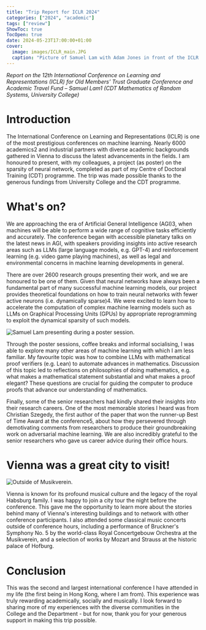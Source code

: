 ```yaml
---
title: "Trip Report for ICLR 2024"
categories: ["2024", "academic"]
tags: ["review"]
ShowToc: true
TocOpen: true
date: 2024-05-23T17:00:00+01:00
cover:
  image: images/ICLR_main.JPG
  caption: "Picture of Samuel Lam with Adam Jones in front of the ICLR 2024 Banner."
---
```


*Report on the 12th International Conference on Learning and Representations (ICLR) for Old Members’ Trust Graduate Conference and Academic Travel Fund – Samuel Lam1 (CDT Mathematics of Random Systems, University College)*

# Introduction 

The International Conference on Learning and Representations (ICLR) is one of the most prestigious conferences on machine learning. Nearly 6000 academics2 and industrial partners with diverse academic backgrounds gathered in Vienna to discuss the latest advancements in the fields. I am honoured to present, with my colleagues, a project (as poster) on the sparsity of neural network, completed as part of my Centre of Doctoral Training (CDT) programme. The trip was made possible thanks to the generous fundings from University College and the CDT programme. 

# What's on? 

We are approaching the era of Artificial General Intelligence (AGI)3, when machines will be able to perform a wide range of cognitive tasks efficiently and accurately. The conference began with accessible planetary talks on the latest news in AGI, with speakers providing insights into active research areas such as LLMs (large language models, e.g. GPT-4) and reinforcement learning (e.g. video game playing machines), as well as legal and environmental concerns in machine learning developments in general.   

There are over 2600 research groups presenting their work, and we are honoured to be one of them. Given that neural networks have always been a fundamental part of many successful machine learning models, our project provides theoretical foundations on how to train neural networks with fewer active neurons (i.e. dynamically sparse)4. We were excited to learn how to accelerate the computation of complex machine learning models such as LLMs on Graphical Processing Units (GPUs) by appropriate reprogramming to exploit the dynamical sparsity of such models.

![Samuel Lam presenting during a poster session.](presentation.jpg)

Through the poster sessions, coffee breaks and informal socialising, I was able to explore many other areas of machine learning with which I am less familiar. My favourite topic was how to combine LLMs with mathematical proof verifiers (e.g. Lean) to automate advances in mathematics. Discussion of this topic led to reflections on philosophies of doing mathematics, e.g. what makes a mathematical statement substantial and what makes a proof elegant? These questions are crucial for guiding the computer to produce proofs that advance our understanding of mathematics. 

Finally, some of the senior researchers had kindly shared their insights into their research careers. One of the most memorable stories I heard was from Christian Szegedy, the first author of the paper that won the runner-up Best of Time Award at the conference5, about how they persevered through demotivating comments from researchers to produce their groundbreaking work on adversarial machine learning. We are also incredibly grateful to the senior researchers who gave us career advice during their office hours. 

# Vienna was a great city to visit!

![Outside of Musikverein.](music_association.jpg)

Vienna is known for its profound musical culture and the legacy of the royal Habsburg family. I was happy to join a city tour the night before the conference. This gave me the opportunity to learn more about the stories behind many of Vienna's interesting buildings and to network with other conference participants. I also attended some classical music concerts outside of conference hours, including a performance of Bruckner's Symphony No. 5 by the world-class Royal Concertgebouw Orchestra at the Musikverein, and a selection of works by Mozart and Strauss at the historic palace of Hofburg.

# Conclusion 

This was the second and largest international conference I have attended in my life (the first being in Hong Kong, where I am from). This experience was truly rewarding academically, socially and musically. I look forward to sharing more of my experiences with the diverse communities in the College and the Department - but for now, thank you for your generous support in making this trip possible.